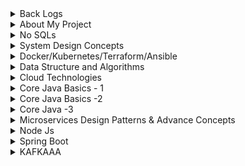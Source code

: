 
<details>
  <summary> Back Logs </summary>

  [Pending Interview questions](https://medium.com/@vivekkadiyanits/java-lead-7-to-10-years-interview-mastery-covered-question-has-asked-in-more-than-9-service-base-d55ffbb0009c)

  [KAFKA ----> Subject matter expertise & assist in operations of the Kafka platform]()

[AWS--->Experience in architecting and deploying solutions on Azure/AWS or GCP]()

[Building & deploying highly available and low latency systems as service-oriented architecture, event driven architecture using Spring Boot, Kafka]()

[DCOKER----->Experience with Docker and container orchestration solutions (eg. Kubernetes) and Helm]()

[Elastic ----->Managing high availability (eg. Keepalived, ALB, Elastic IP, DNS Load Balancer)]()

[APIGEE--->Knowledge on API Management and Integration using APIGEE API Management platform]()

[TERRAFORM----->Experience with Terraform/Ansible]()

[JENKINS------->Understanding and using Continuous Integration (CI) systems (eg. Jenkins, Gitlab CI)]()

[CLOUD architect certifications]()

[KUBERNETES Certification]()

[OPENSHIFT]()

 1701. [Java Records]()
 1702. [Microfont end]()
 1703. [Spring Reactive Flux]()
 1704. [Spring Security](https://medium.com/@AlexanderObregon/common-java-spring-boot-security-interview-questions-and-answers-0513efb6fb12)
 1705. [Improve API Performance - Microservices](https://github.com/pracks224/Interview_Prep/blob/main/Design_API_Performance_Improvement)
 1706. [100 task 5 threads using Executors and Manual]()
 1707. [Importance of Thread Local]()
 1708. [Volatile vs Atomic Vs Synchronized]()
 1709. [Blue Green Deployment Vs Rolling Deployment]()

</details>

<details>
  <summary> About My Project </summary>
  
  1601. Tell me something About your recent project,architecture,tech stacks etc .
  
  1602. [What is the difference between Hashmap vs hashTable , which one is synchronized?]()
  
  1603. [HashMap Internally works ?](https://medium.com/@basecs101/internal-working-of-hashmap-in-java-latest-updated-4c2708f76d2c#:~:text=Internally%20HashMap%20uses%20a%20hashCode,entries%20(nodes)%20are%20stored.)
 
  1604. [How HashSet works Internally?](https://medium.com/@basecs101/internal-working-of-hashset-in-java-interview-question-129bdd31fc60)
  1605. [What are the new change in java memory model in java 8?](https://connect2grp.medium.com/evolution-of-java-memory-model-af24d5365581)
  1606. [What is service mesh ? Explain the differnet advantages like traffic splitting ](https://www.youtube.com/watch?v=16fgzklcF7Y)
  1607. [circuit breaker using Resilllinec4J and springboot](https://salithachathuranga94.medium.com/micro-service-patterns-circuit-breaker-with-spring-boot-253e4a829f94)
  1608. [How springboot works internally? What happens after run method](https://medium.com/javarevisited/what-happens-internally-when-you-start-a-spring-boot-application-part1-a683a64c1be8)
  1609. [differnce between @RestControler @controler ? What is the default retention ploicy ?](https://stackabuse.com/controller-and-restcontroller-annotations-in-spring-boot/)
  1610. [@condtional ,@ConditionalOnClass and @ConditionalOnProperty]()
  1611. [@profile,How it works ?](https://medium.com/@AlexanderObregon/exploring-the-use-of-profile-annotation-in-spring-framework-32cf9fff60f2#:~:text=The%20%40Profile%20annotation%20was%20introduced,to%20customize%20the%20application%20context.)
 1612. [What is Swagger , OpenAPI Vs Swagger, What are the features of swagger ?Swagger editor,Swagger UI,Swagger Codegen]()

</details>

<details>
  <summary>No SQLs </summary>
  
  1501. [MongoDB Vs Cassandra Vs ScyllaDB ?](https://blog.purestorage.com/purely-informational/types-of-nosql-databases/)
  1502.  [API Gateway Pattern]()
  1503.  [Marker Interface and Annotation]()
  1504.  [Memory Leak - Reasons]()
  1505.  [XML to Json libraries]()
  1506.  [Moving monolith to Microservices](https://launchdarkly.com/blog/migrating-legacy-monolithic-applications-microservices/)
  1507.  [BillPugh Singleton Implementation - Using Static helper vs DoubleCheck Singleton + Clonable exception](https://www.digitalocean.com/community/tutorials/java-singleton-design-pattern-best-practices-examples)
  1508.  [Monolithic can not be scalable, why?Tight Coupled]()
  1509.  [Differnce between HashMap,TreeMap and LinkedHashMap]()
  1510.  [Destory Singleton Using Reflcection]()
  1511.  [Serilaization and Singleton]()
  1512.  [Enum Singleton](https://www.digitalocean.com/community/tutorials/java-singleton-design-pattern-best-practices-examples)

</details>

<details>
  <summary>System Design Concepts </summary> 
  
 1401. CDNs
 1402. [System Design Content Delivery Network.](https://www.youtube.com/watch?v=8zX0rue2Hic)
 1403. [System Design Distributed Cache and Caching Strategies | Cache-Aside, Write-Through, Write-Back](https://www.youtube.com/watch?v=RtOyBwBICRs)
 1404. [Latency Vs ThroughPut ?](https://aws.amazon.com/compare/the-difference-between-throughput-and-latency/)
 1405. [What is CAP Theorem](https://www.bmc.com/blogs/cap-theorem/)
 1406. [What is Load Balancing](https://aws.amazon.com/what-is/load-balancing/)
 1407. [Design Elevator](https://medium.com/geekculture/system-design-elevator-system-design-interview-question-6e8d03ce1b44)
 1408. [Store trillions of Data](https://medium.com/@iBMehta/how-discord-stores-trillions-of-messages-31ed9195c3e8)
       - MongoDB upto ~100 millions
       - Cassandra is better for Billions of data uses LSM for retreiveal. Read is expensive than write
       - ScyllaDB with Rust API is good for Trillions of data

1409. [Well documented - All Concepts in one Place](https://github.com/black-shadows/System-Design )

1410. Design Data Intensive Application Book Overview.
1411. Consistency Hashing.
1412. Isolation levels.
1414. 2PL
1415. [How to make the API end point faster.](https://medium.com/design-bootcamp/how-i-optimized-an-api-endpoint-to-make-it-10x-faster-2f5fe9a84bd9)
1416. [Scalable Notification System](https://medium.com/@adityagoel123/designing-scalable-notification-system-79f83272755e)
  
</details>
<details>
  <summary>Docker/Kubernetes/Terraform/Ansible</summary> 
  
  Q.1) [What is docker? Familiarize the concept of docker and containerization. Understand the difference between docker and traditional virtulization.]()
  
  Q.2) [Docker Components: Learn about the key components of Docker, including Docker Engine, Docker Images, Docker Containers, Dockerfile, and Docker Registry.]()
  
  Q.3) [Steps to Dockerizing an Application .]()
  
  Q.4) [How to build a docker Image using dockerfile with example](https://github.com/pracks224/Interview_Prep/blob/main/CICD/Docker_Zero_To_Hero)
  
  Q.5) [Docker container communication between ?](https://github.com/pracks224/Interview_Prep/blob/main/CICD/Docker_Zero_To_Hero)

  Q.6) [Docker build vs Docker run](https://github.com/pracks224/Interview_Prep/blob/main/CICD/Docker_Zero_To_Hero)

  Q.7) [Docker CMD Vs RUN Vs ENTRYPOINT](https://github.com/pracks224/Interview_Prep/blob/main/CICD/Docker_Zero_To_Hero)
 
  Q.8) [Frequently used Docker Commands](https://github.com/pracks224/Interview_Prep/blob/main/CICD/Docker_Zero_To_Hero)

  Q.9) [Building & deploying containers & orchestrating them with Kubernetes](https://github.com/pracks224/Interview_Prep/blob/main/CICD/Kubernetes_In_Details)
  
</details>

<details>
  <summary>Data Structure and Algorithms </summary> 
  
  ### String :
  
  Q.1) [Reverse a String using Recursive](DSA/src/ArrayString)
  
  Q.2) [Find GCD using Recursive](DSA/src/ArrayString)
  
  Q.3) [You are given a string A. Find the number of substrings that start and end with 'a'.](DSA/src/ArrayString)
  
  Q.3) [Return an integer denoting the minimum characters needed to be inserted in the 
     beginning to make the string a palindrome string.](DSA/src/ArrayString)
     
  Q.4) [Boring SubString -> Both the characters are consecutive, for example - "ab", "cd", "dc", "zy" 
     and length should be 2. If no boring substring possible return 1
     S = "abcd"  -> cadb -> in this no boring substring hence return 1](DSA/src/ArrayString)
     
  Q.5) [Closest Palindrome -> Return Yes if string can be converted to palindrom by changing 
     one character.](DSA/src/ArrayString)

   ### Array :

   Q.1) Count of Pairs with sum = K
   
   Q.2) Given an ArrayList of integers, return all the unique numbers in the ArrayList.
   
   Q.3) Given a matrix, row index =0, return sum of that particular row.

   Q.4) Given a 2D array and a column index, return sum of that particular column.

   Q.5) Write a function to add two matrix of same dimension and return the resultant

   Q.6) Given an array A of N integers. Count the number of elements that have at least 1 elements greater than itself.

   Q.7) Given an array of size N, shift all the elements to the right by 1 and move the last element to the beginning of array

   ### Miscllenaous

   44. Implement an algorithm to determine if a string has all unique characters. What if you
    cannot use additional data structures? (Bitwise way to understand)
45. One string permutaion of other
46. URLfy of String (Yet to Solve) %%%%%%%%% %%%%% All below %%%%%% %%%%%%%
47. Palindrom Permutation
48. One Away: There are three types of edits that can be performed on strings: insert a character,
    remove a character, or replace a character. Given two strings, write a function to check if they are
    one edit (or zero edits) away.
    EXAMPLE
    pale, ple -> true
    pales, pale -> true
    pale, bale -> true
    pale, bae -> false

49. String compression For example, the string aabcccccaaa would become a2blc5a3
50. String Rotation: Assume you have a method i 5Su b 5 tr ing which checks if one word is a substring
    of another. Given two strings, 51 and 52, write code to check if 52 is a rotation of 51 using only one
    call to i5Sub5tring (e.g., "waterbottle" is a rotation of"erbottlewat").
  
</details>

<details>
  <summary>Cloud Technologies </summary>
  
  [Q1. Name 5 AWS services you have used and what's the use case?](https://medium.com/@saurabhdahibhate50/ace-your-aws-interview-ii-84cb6b3a7bf1)
  
  [Q2. What are the tools used to send logs to cloud environment?
  
  [Q3. What are IAM Roles? How do you create /manage them?
  
  [Q4. How to upgrade or downgrade a system with zero downtime?
  
  [Q5. What is infrastructure as code and how do you use it?
  
  [Q6. What is a load balancer? Give scenarios of each kind of balancer based on your experience.](https://medium.com/@saurabhdahibhate50/ace-your-aws-interview-ii-84cb6b3a7bf1)
  
  [Q7.What is the difference between the Amazon Rds, Dynamodb, and Redshift?](https://medium.com/@saurabhdahibhate50/ace-your-aws-interview-ii-84cb6b3a7bf1)
  
  [Q8.What is CloudFormation and why is it used for?](https://medium.com/@saurabhdahibhate50/ace-your-aws-interview-ii-84cb6b3a7bf1)
  
</details>

<details>
  <summary>Core Java Basics - 1  </summary> 
  
  13. [How to use Optional in Java coding? ](https://medium.com/javarevisited/optional-class-in-java-8-making-your-code-more-clear-and-concise-62af0712910d#:~:text=The%20Optional%20class%20in%20Java,as%20part%20of%20Java%208.)
  14. [Method overloading vs Method Overiding.](https://medium.com/@beknazarsuranchiyev/the-method-overloading-vs-overriding-in-java-9890e2dcf90a)
  15. Method overriding passing null object . //Subclass object gets the preference which is String in this case
  16. Differnce between String,StringBuilder and StringBUffer?
  17. How String concatnation operator internally works ?
  18. Best/efficient way to join String ?
  19. What is Method references?
  20. Anagram check in Java?
  21. [what is groupingBy?](https://mkyong.com/java8/java-8-collectors-groupingby-and-mapping-example/)
  22. How can you create a comparator?
  23. [What are SOLID principles of Object Oriented Programming?](https://www.freecodecamp.org/news/solid-principles-explained-in-plain-english/)
  24. What is transient variable ?
  25.  https://www.interviewgrid.com/interview_questions/java \*\*\*\* Pending
  26.  What is Flattening?
  27.  Return a list of all unique characters for a list of words?
  28.  Return Square of numbers of list of integers using Stream
  29.  Given two lists of numbers, how would you return all pairs of numbers? For example, givenalist [1, 2, 3] and a list [3, 4] you should return [(1, 3), (1, 4), (2, 3), (2, 4), (3, 3), (3, 4)]. Forsimplicity, you can represent a pair as an array with two elements.
  30.  How would you extend the previous example to return only pairs whose sumis divisibleby3?For example, (2, 4) and (3, 3) are valid.
  31.  What is Short-circuiting evaluation in stream ?
  32.  When to use findFirst and findAny.
  33.  Summing all the element of a list.
  34.  Describe the use of Optional in Java?
  35.  Describe the differnce between map,flatmap and reducce
  36.  [Java 8 Feature - Method Reference](https://github.com/pracks224/Interview_Prep/tree/main/INTERVIEW_CORE_JAVA/Feature8)
  37.  [Java 8 Feature - Lambda](https://medium.com/java-pearls/taming-the-lambda-a-practical-guide-to-java-8-lambda-expressions-6c0051f97995)
  38.  [Concurrent Modification Using Stream API Possible ?](https://medium.com/@sum98kumar/java-developer-interview-questions-and-answers-b5732cd18c5b)
  39.  [How ParallelStream Works internally?](https://medium.com/@sum98kumar/java-interview-questions-9cb306e392d3)
  40.  [How threadpool executor works ?](https://www.digitalocean.com/community/tutorials/threadpoolexecutor-java-thread-pool-example-executorservice)

## Java Collections

63. How ConcurrentHashMap works ?
64. How HashSet works internally ?
65. What is Consisten Hashing?
66. [TreeMap works internally?](https://medium.com/@basecs101/treemap-in-java-collection-framework-interview-question-a3f81c7aaa84)
67. [How to create custom immutable class ?]()
68. [in built immutable classes in java - String,Integer,Long,Double,BigInteger,LocalDate,LocalDateTime etc]()
69. [Aggregation vs composition]()
70. [Create An Immutable Map]()

</details>

<details>
  <summary>Core Java Basics -2 </summary>
  
  Q.1) Find the most populated city of each continent

  Q.2) Find the number of movies of each director

  Q.3) Find the number of genres of each director's movies
  
  Q.4) Find the highest populated capital city
  
  Q.5) Find the highest populated capital city of each continent
  
  Q.6) Sort the countries by number of their cities in descending order
  
  Q.7) Find the list of movies having the genres "Drama" and "Comedy" only
  
  Q.8) Group the movies by the year and list them
  
  Q.9) Sort the countries by their population densities in descending order ignoring zero population countries
  
  Q.10) Find the richest country of each continent with respect to their GNP (Gross National Product) values.
  
  Q.11) Find the minimum, the maximum and the average population of world countries.
  
  Q.12) Find the minimum, the maximum and the average population of each continent.
  
  Q.13) Find the countries with the minimum and the maximum population.
  
  Q.14) Find the countries of each continent with the minimum and the maximum population.
  
  Q.15) Group the countries by continent, and then sort the countries in continent by number of cities in each continent.
  
  Q.16) Find the cities with the minimum and the maximum population in countries.
  
  Q.17) Find the minimum, the maximum, the average, and the standard deviation of GNP values.
  
  Q.18) Find the year where the maximum number of movie is available


</details>
<details>
  <summary>Core Java -3 </summary>
  
  1. Could you explain what is the "deadly diamond of death"?
  2. What's the difference between the Dependency Injection and Service Locator patterns?
  3. [What is the difference between the template patterns and the strategy pattern?]( https://github.com/aershov24/full-stack-interview-questions#DesignPatterns )
  4. [How Java Memory works?](https://blog.stackademic.com/how-java-memory-works-c751460e3cbd)
  5. [How G1GC works?](https://blog.stackademic.com/how-g1gc-works-in-java-390332333b2) G1GC is a concurrent collector
  6. How are coping with changing requirements ? Predicates
  7. Java Program to count the total number of characters in a string.
  8. Java Program to count the vowel/consonants in a string
  9. Java programs to determine to programs are anagram means they have same set of characters.
  10. [Java programs to divide a string equal N parts.](https://www.javatpoint.com/java-programs)
  11. List of Functional Interfaces  like runnable,callable,comparator,ActionListners,supplier,consumer,Function,Predicate,BiFunction,BiPredicate,UnaryOperator,BinaryOperator,BiConsumer,LongConsumer etc.
  12. Some time Interviewer asks the methods of the functional interfaces
  13. What is Java Stream ?
  14. Java Program to sort List of employee by salary using java 8?
  15.  Java program to demonstrate all the functional interfaces like predicate/cosnumer/supplier etc. Predicate - test return boolean consumer - returns void and method accept for updating value/print etc and function has apply method return another object  like for transforming etc
  16.  Predicate<Integer> vs IntPredicate? (Java 8 in Action Page :: 82p)
  17.  [What is Java record included in Java 14 ?](https://www.geeksforgeeks.org/what-are-java-records-and-how-to-use-them-alongside-constructors-and-methods/)

</details>

<details>
  <summary>Microservices Design Patterns & Advance Concepts</summary>
  
  1. What is the diffence between cohesion and coupling ?
  
  2. What is 12-Factor App ? // if all these there then it's microservice enabled
  
  3. What are the type of Service Discovery ?
  
  4. What is Terminal/Non terminal Streaming. (https://javagyansite.com/2020/02/05/stream-terminal-and-non-terminal-operations/) .
  
  5. Can we add consumer dynamically to Kafka ?
  
  6. What are the differnet Partition Startergy ?
  
  7. Mention the differnce between Kafak and JSM?
  
  8. How to avoid duplicate event kafka ?
  
  9. Differnt design patterns in Java 8 Functional style ?(https://blog.devgenius.io/implementing-design-patterns-using-java-8-lambda-c8a95ef66115)

</details>

<details>
  <summary>Node Js</summary>

43. [Javascript Event Loop and Call Stack Explain?](https://www.knowledgehut.com/blog/web-development/node-js-event-loop)
44. [How to create object in Javascript?](https://github.com/pracks224/Interview_Prep/blob/main/INTERVIEW_JAVASCRIPT/js_concepts)
45. [Difference between Object.freeze() and const in JavaScript ?]()
46. [How to deep-freeze an object in JavaScript ?](https://github.com/pracks224/Interview_Prep/blob/main/deepfreeze.js)
47. [Implement sum(2)(3)() (Currying funtions- is also a higher order function](https://github.com/pracks224/Interview_Prep/blob/main/deepfreeze.js)
48. [What is the difference between call(),apply() and bind() methods?](https://github.com/pracks224/Interview_Prep/blob/main/INTERVIEW_JAVASCRIPT/js_concepts)
49. [How can you handle errors in Node.js, and what is the purpose of the error event in streams?](https://medium.com/@phamtuanchip/top-10-interview-question-for-node-js-senior-developer-c20bb80377a4)
50. [What is a closure in JavaScript, and how is it relevant in Node.js?](https://medium.com/@phamtuanchip/top-10-interview-question-for-node-js-senior-developer-c20bb80377a4)
51. [What is the difference between setTimeout and setImmediate in Node.js?](https://medium.com/@phamtuanchip/top-10-interview-question-for-node-js-senior-developer-c20bb80377a4)

</details>

<details>
  <summary>Spring Boot</summary>
  
  66. What is Spring Boot and what are its Benefits?
  
  67. What makes Spring Boot superior to JAX-RS?
 
  68. What Spring Boot features help develop Microservices Applications?
  
  69. Why Spring Boot is preferred over any other framework?
  
  70. What are the key dependencies of Spring Boot?
  
  71. What are the advantages of Spring Boot?
  
  72. What are the features of Spring Boot?
  
  73. How do you create a Spring Boot application using Maven?
  
  74. How do you create a Spring Boot project using Spring Initializer?
  
  75. How do you create a Spring Boot project using boot CLI?
  
  76. How do you create a simple Spring Boot application?
  
  77. What are the Spring Boot Annotations?
  
  78. What are the Spring Boot properties?
  
  79. What are the Spring Boot Starters?
  
  80. What is Spring Boot Actuator?
  
  81. What is thyme leaf?
  
  82. How to use thyme leaf?
  
  83. How do you connect Spring Boot to the database using JPA?
  
  84. How to connect the Spring Boot application to a database using JDBC?
  
  85. What is @RestController annotation in Spring Boot?
  
  86. What is @RequestMapping annotation in Spring Boot?
  
  87. How do you create a Spring Boot application using Spring Starter Project Wizard?
  
  88. Spring Vs Spring Boot? Or Why Spring Boot over Spring?
  
  89. What annotations are used to create an Interceptor?
  
  90. What is a Swagger in Spring Boot?
  
  91. What are Profiles in Spring Boot?
  
  92. What differentiates Spring Data JPA and Hibernate?
  
  93. How are the @RestController and @Controller Annotation different?
 
  94. How does Spring Boot works?
  95. What does the @SpringBootApplication annotation do internally?
  96. What is the purpose of using @ComponentScan in the class files?
  97. How does a spring boot application get started?
  98. Can we create a non-web application in Spring Boot?
  99. Can we override or replace the Embedded tomcat server in Spring Boot?
  100. Can we disable the default web server in the Spring boot application?
  101. How to disable a specific auto-configuration class?
  102. Describe the flow of HTTPS requests through the Spring Boot application?
  103. What is the difference between RequestMapping and GetMapping?
  104. What is the use of Profiles in spring boot?
  105. What is Spring Actuator? What are its advantages?
  106. How to enable Actuator in Spring boot application?
  107. What are the actuator-provided endpoints used for monitoring the Spring boot application?
  108. How to get the list of all the beans in your Spring boot application?
  109. How to check the environment properties in your Spring boot application?
  110. How to enable debugging log in the spring boot application?
  111. Where do we define properties in the Spring Boot application?
  112. What is dependency Injection?
  113.  What is an IOC container?
  114.  What are some essential features of Spring Security?
  115.  What is Spring security authentication and authorization?
  116.  What do you mean by basic authentication?
  117.  What do you mean by digest authentication?
  118.  What do you mean by session management in Spring Security?
  119.  Explain SecurityContext and SecurityContext Holder in Spring security.
  120.  Explain spring security OAuth2.
  121. What do you mean by OAuth2 Authorization code grant type?
  122.  What is method security and why do we need it?
  123.  What do you mean by HASHING in spring security?
  124.  Explain salting and its usage.
  125.  What is PasswordEncoder?
  126.  Explain AbstractSecurityInterceptor in spring security?
  127.  Is security a cross-cutting concern?
  128. What is SpEL (Spring Expression Language)?
  129. Name security annotations that are allowed to use SpEL.
  130. Explain what is AuthenticationManager in Spring security.
  131. Explain what is ProviderManager in Spring security.
  132. What is JWT?
  134. What is Spring Security Filter Chain?
  135. Explain how the security filter chain works.
  136. Name some predefined filters used in spring security and write their functions.
  137. What do you mean by principal in Spring security?
  138. Can you explain what is DelegatingFilterProxy in spring security?
  139. Can you explain what is FilterChainProxy in spring security?
  140. What is the intercept-url pattern and why do we need it?
  141. Does order matter in the intercept-url pattern? If yes, then in which order should we write it?
  142. State the difference between ROLE_USER and ROLE_ANONYMOUS in a spring intercept-url configuration.
  143. State the difference between @PreAuthorize and @Secured in Spring security.
  144. State the difference between @Secured and @RolesAllowed.

  ### Spring Boot Advance  - 1

  <details>
  <summary>Very Important</summary>
  
  1. [How to handle Exception in SpringBoot?](https://medium.com/@fullstacktips/exception-handling-in-spring-boot-using-controlleradvice-and-exceptionhandler-8dda72b33c45)
  2. [What is the @controllerAdvice/@restcontrolleradvice in springboot? - Exception Handling](https://medium.com/@fullstacktips/exception-handling-in-spring-boot-using-controlleradvice-and-exceptionhandler-8dda72b33c45)
  3. [How to do transaction management in Spring boot application?](https://www.scaler.com/topics/spring-boot/transaction-management-in-spring-boot/)
  4. [How Spring- Security works.](https://www.scaler.com/topics/spring-boot/spring-security/).
  5. [SpringBoot with OAuth2.How it works?](https://howtodoinjava.com/spring-boot2/oauth2-auth-server/)
  6. [How to do CORS configuration in Spring Boot ?](https://howtodoinjava.com/spring-boot2/spring-cors-configuration/)
  7. How to add Global CORS configuration for the application?
  8. What is the use @Configuration? //Bean Definitions
  9. What is a passwordEncoder ? // enforeces password encoding ,plain text password wont allowed
  10. CQRS design patterns in Microservices?
  11. Design a URL Shortner (tinyurl)
  12. [Design a web crawler.](https://github.com/preslavmihaylov/booknotes/blob/master/system-design/system-design-interview/chapter10/README.md)
  13. Design a notification System
  14. Describe the use case of JSON Web Token?
  15. [How can you disable the Autoconfiguration in Spring boot Application?](https://github.com/pracks224/Interview_Prep/edit/main/INTERVIEW_SPRING/springboot)
  16.  [How do Microservice communicate each other?](https://medium.com/bitsrc/my-favorite-interservice-communication-patterns-for-microservices-d746a6e1d7de)
  17.  [Describe the API Gateway design pattern for Micro service?](https://medium.com/@wahyubagus1910/api-gateway-design-pattern-implement-rate-limiting-and-circuit-breaker-on-microservices-9d777c778272)
  18.  [Describe some principle of Mircro Service deployment?](https://github.com/pracks224/Interview_Prep/edit/main/INTERVIEW_SPRING/springboot)
  19.  [Describe the Circuit Breaker Design Pattern?](https://medium.com/javarevisited/what-is-circuit-breaker-design-pattern-in-microservices-java-spring-cloud-netflix-hystrix-example-f285929d7f68)
      
</details>
  </details>

<details>
  <summary>KAFKAAA</summary>

  ## Kafka

<details>
  <summary>Important Notes to revise</summary>  
 
  ```diff
    a) What is kafka Cluster? 
       - Group of Kafka brokers.  
    b) What is Kafka broker -> Its the server where Kafka instances are running.
    c) Producer -> Writes new data to the kafka cluster (data dal dega)
    d) Consumer - > Kaffka cluster se data utha ta hai
    e) Zookeeper -> Monitors the Kafka cluster health
    f) Connects -> If you have to pull data from external source ( configurable ). We dont need to write any code
    g) Stream -> to transformation the data 
 ```
 ##### Kafka Topics 
 - These are like tables of databse
 - They live inside the broker
 -  Producers produces the messages and send to topics
 -  Topics has partions
 - Producers can directly send the data to partion or topics
 
 ##### Kafka Partiontions 
 
 - Topics has many partions like p0 p1 p2 ..
 - Partions where actual messages stores.
 - While creating topics,number partions will be decided
 -  Partions are ordered and immutable sequence
 - Partions are in increased order id called offset
 - Each partion is independent of each other.
 - All the trannsactions stores in distributed log files.
 
 ##### How and why to send messages to KAFKA keys ?
 
 - When producers send messages to Topics/Partions , It will insert into Partions in  round robin fashion
      Producer - Send messages m1,m2,m3, m4
 - Let's say Topics has p1,p2 partions,Then messages will insert into p1 - m1 -> p2 - m2  -> p1- m3 -> p2 - m4 etc
      The problem with this approach is it fetches in unorders fashion. To avoid we have to pass the message with keys
 -  When message passed with keys, partiotoner created a hash and bind it to a prticular partion.
 - Key is optional . With out key sending messages wont guarntees the ordering of the message as the consumer poll the
     messages from all partions at the same time.
 
 #### Steps to work on Kafka
 -  Start zookeeper
 -  start the broker
 -  create the topic 
         > kafka-topics.bat --create --topic fruit --bootstrap-server localhost:9092 --replication-factor 1 -- partions 4
 - create producers
         > kafka-console-producers.bat --broker-list localhost:9092 --topic fruit --property "key.separator = -" --property "parse-key=true
 - same way create/register producers
 
 #### Understanding Consumer Offset, Consumer Groups, and Message Consumption in Apache Kafka
     
 -  In this section ,I will write about the process consumer consuing information from Partions
 -  Consumer Offset - Position of a consumer in a specific partition of topic. It represents the latest message consumer has read.
 -  When a consumer group reads a message from a topic, each member of the group mantains its own offset and updates it as it consumes message.
 -  when consumer created - > it will assigned with a group id . One consumer grouop can have multiple consumers.
 -  Ok, Each consumer mantains its own offset that is nothing but the bookmark of the last read . 
 - All the offset stores in _consumer_offset named topic. _consumer_offset is the builtin topic in apache kafka that keeps track of the latest offset commited forv each partion of each consumer group.
 - The information in _consumer_offset used by kafka for reliabity of the consumet groups and to ensure that messages are not lost or duplicated.
 - Important - There is separate __consumer_offset for each consumer group.
 - The group co ordinator uses this information to manage the assignment of partitions to consumers and ensure that each partion is being consumed 
     by exactly one consumer in the group.
 - when consumer joins a consumer group,it sends the join request to the group coordinator
 - The G.C will determine which partition the consumer assigned to be.
 - STICKY FASHION --> Consumer will assigned to the same partion until its on the same Consumer group.
 
 #### Understanding Segments, Commit Log, and Retention Policy
 - Segments : Particular set of messages ,Ek partition me bahut sare messages rehete hai. Ek segement ka size we can define.
 - Commit Log : In the server.properties -> directory for commit log
                    All the messages stored in the commit log folder as .log files
                    As manay partions for a topic ,that many folders will be created
                    E.g. -> Topic name food with 4 partitions
                          food_0
                          food_1
  - Retentions Policy  : Two types 
                             Data Based policy -> after a size it will delete 
                            Time Based policy -> By default 168 hours and after that the file will deleted
 
  -  Actually data stores in .log file in encoded format and consumer decode it before uses.
 
 #### How to Make a Kafka Cluster with 3 Brokers: Understand Replication Factor.
    
 - A Kafka cluster is a distributed system that consists of multiple Kafka brokers. Each broker is a server that runs Kafka to manage and store message       data. Each will unique broker Id.
 - The replication factor refers to the number of copies of each message that are stored in the Kafka cluster for fault tolerance.
 
 -  When a topic is created with a replication factor of N, Kafka ensures that there are N replicas of each message distributed across the brokers in         the cluster. This allows for high availability and fault tolerance, as well as scalability for handling large volumes of data.
 -  E.g.  One Zoo keeper and 3 Brokers 
        Create topic command 
        kafka-topics.bat --create --topic gadgets --bootstrap-server localhost:9092,localhost:9093,localhost:9094 --replication-factor 3 --partition 3
        In this 9092/9093/9094 are the brokers and replication fator 3 means creates 3 copies
        But when producer sends message,It will send to one broker who is the leader for that partion and then it will replicate inn other two.
        Similarly we can create prodcuers using command
        kafka -consumer-console.bat --bootsrtap-server --from-begining
 
 #### ISR in Kafka
 
 -  In Sync Replica . To see the list of topics kafka-topics.bat --describe
    Lets say one broker down ,the automatically leader will be assigned in sync
 
 #### Kafka Producer And Consumer Example In Java Spring Boot
 
 - Will share the link later here (main depencey is springframework-kafka )
 
 For [Video](https://www.youtube.com/watch?v=vmuZaT6JpCM&list=PLA3GkZPtsafbAjKYkhWnD6GdhRtm6JrD1&index=10) refernce
 
 
 **[⬆ Back to Top](#table-of-contents)** 
 
 </details>
 
 <details>
  <summary>Interview Questions</summary>
 
  ### Usages
 
 ```
 a.Kafka is a useful solution for scenarios that require real-time data processing, application activity tracking, and monitoring. 
 b.At the same time, Kafka  should not be utilized for on-the-fly data conversions, 
 data storage, or when a simple task queue is all that is required.
 
 ```
 ### [Important Link and Use cases Paypal](https://medium.com/paypal-tech/kafka-consumer-benchmarking-c726fbe4000)
 ### [Why Kafka is very fast](https://www.youtube.com/watch?v=UNUz1-msbOM)
 ### [Kafka Stream - Must reacd Book](https://assets.confluent.io/m/7997a914c1a19b5?mkt_tok=NTgyLVFIWC0yNjIAAAGGApzv7utiTseX[…]yqvKtp86XezuCYCO30eyP63XV8MjOSS5737KVpPO1BXbiPx5soDrNGE3YDA )
 ### [How linkedin works?](https://engineering.linkedin.com/blog/2019/apache-kafka-trillion-messages)
 ### [POC](https://github.com/hardikSinghBehl/kafka-java-spring-boot-poc)
 ### [Blogs](https://www.linkedin.com/pulse/kafka-idempotent-producer-rob-golder/)
 ### [Blogs-2](https://medium.com/@shesh.soft/kafka-idempotent-producer-and-consumer-25c52402ceb9)
 
 ``` Real time question
 Concern is that I have key i.e. uuid along with that key I published the AVRO model to a topic if I republished with same key it is still getting published and I could see the message in Kafka Topic. I am using confluent kafka version 7.2.1 which uses Kafka version 3.2. If kafka version is greater and 3.0. It has by default safe producer where it enable.idempotance = true acks  = all.
 ```
 
 ```
 can we create dynamic consumer in kafka
?
My producer generates topics where prefix will be fixed
And I want all of those topics to be consumed by one consumer
Is it possible in kafka?
 ```
 
| No.       | Questions         |
| ------------- |:-------------|
 |1. | Tell me about some of the use cases where Kafka is not suitable.|
 |2. | Describe message compression in Kafka. What is the need of message compression in Kafka? |
 |3. | What do you understand about log compaction and quotas in Kafka?|
 |4. | Explain the four core API architecture that Kafka uses.|
 |5. | What do you mean by a Partition in Kafka?|
 |6. | What do you mean by zookeeper in Kafka and what are its uses?|
 |7. | Differentiate between Rabbitmq and Kafka.|
 |8. | What do you understand about Kafka MirrorMaker? |
 |9. | What do you mean by confluent kafka? What are its advantages?|
 |10. | How are partitions distributed in an Apache Kafka cluster? |
 |11. | What is the purpose of ISR in Apache Kafka?|
 |12. | [How you will handle 50K req per second because coping 50K messages to kafka will also take some time](#12)|
 |13. | Tell me about some of the use cases where Kafka is not suitable.|
 |14. | Describe message compression in Kafka. What is the need of message|
 |15. | Tell me about some of the use cases where Kafka is not suitable.|
 |16. | Describe message compression in Kafka. What is the need of message |
 |17. | Tell me about some of the use cases where Kafka is not suitable.|
 |18. | Describe message compression in Kafka. What is the need of message|
 |19. | Tell me about some of the use cases where Kafka is not suitable.|
 |20. | Describe message compression in Kafka. What is the need of message |
 
  ### 12
  
  ```Solutions:
   
 - To update metadata in Cassandra using Kafka with a high throughput of 50K requests per second, we can use the following strategies:

- Batch Processing: Instead of sending each message individually, we can batch them together and send them in larger batches. This reduces the overhead of sending multiple small messages, and helps to achieve higher throughput.
- Asynchronous Processing: We can process the incoming messages asynchronously, which means that the application can continue processing new requests while Kafka is still processing previous requests. This approach helps to minimize any delays caused by the processing of individual messages.
- Use of Kafka Connect: Kafka Connect is a scalable and reliable way to move data in and out of Kafka. We can use Kafka Connect to integrate Cassandra and Kafka, and leverage its capabilities to manage large amounts of data with high throughput.
- Partitioning: We can partition the data across multiple Kafka topics to distribute the load across multiple Kafka brokers. This approach helps to achieve better parallelism and scalability, and allows us to handle high loads of incoming data.
- Optimization of Kafka settings: We can optimize the Kafka settings such as batch size, compression, and buffer sizes to increase the overall throughput of Kafka.

```
</details>
</details>
